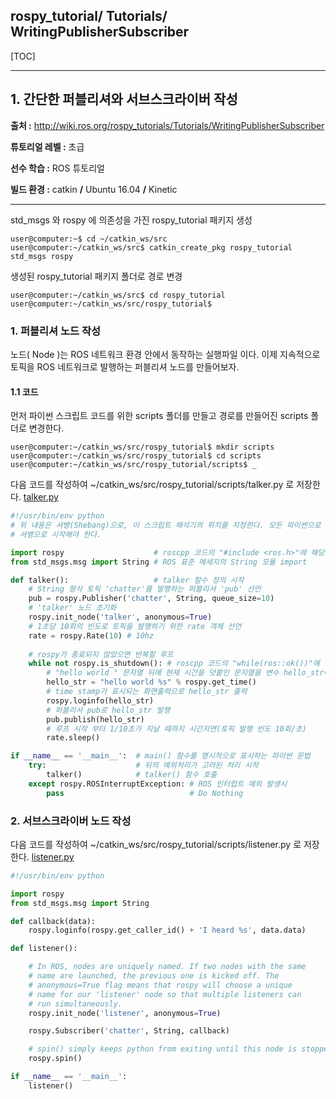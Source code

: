 ## rospy_tutorial/ Tutorials/ WritingPublisherSubscriber

[TOC]

---

## 1. 간단한 퍼블리셔와 서브스크라이버 작성 

**출처 :**  <http://wiki.ros.org/rospy_tutorials/Tutorials/WritingPublisherSubscriber>

**튜토리얼 레벨 :**  초급

**선수 학습 :**  ROS 튜토리얼

**빌드 환경 :**  catkin **/** Ubuntu 16.04 **/** Kinetic

---

std_msgs 와 rospy 에 의존성을 가진 rospy_tutorial 패키지 생성

```
user@computer:~$ cd ~/catkin_ws/src
user@computer:~/catkin_ws/src$ catkin_create_pkg rospy_tutorial std_msgs rospy
```

생성된 rospy_tutorial 패키지 폴더로 경로 변경

```
user@computer:~/catkin_ws/src$ cd rospy_tutorial
user@computer:~/catkin_ws/src/rospy_tutorial$
```



### 1. 퍼블리셔 노드 작성

노드( Node )는 ROS 네트워크 환경 안에서 동작하는 실행파일 이다. 이제 지속적으로 토픽을 ROS 네트워크로 발행하는 퍼블리셔 노드를 만들어보자.

#### 1.1 코드

먼저 파이썬 스크립트 코드를 위한 scripts 폴더를 만들고 경로를 만들어진 scripts 폴더로 변경한다.

```
user@computer:~/catkin_ws/src/rospy_tutorial$ mkdir scripts
user@computer:~/catkin_ws/src/rospy_tutorial$ cd scripts
user@computer:~/catkin_ws/src/rospy_tutorial/scripts$ _
```

다음 코드를 작성하여 ~/catkin_ws/src/rospy_tutorial/scripts/talker.py 로 저장한다.   [talker.py](https://raw.githubusercontent.com/ros/ros_tutorials/kinetic-devel/rospy_tutorials/001_talker_listener/talker.py)

```python
#!/usr/bin/env python
# 위 내용은 셔뱅(Shebang)으로, 이 스크립트 해석기의 위치를 지정한다. 모든 파이썬으로 작성된 노드는 반드시 이
# 셔뱅으로 시작해야 한다.

import rospy					# roscpp 코드의 "#include <ros.h>"에 해당하는 구문
from std_msgs.msg import String	# ROS 표준 메세지의 String 모듈 import

def talker():					# talker 함수 정의 시작
    # String 형식 토픽 'chatter'를 발행하는 퍼블리셔 'pub' 선언
    pub = rospy.Publisher('chatter', String, queue_size=10)
    # 'talker' 노드 초기화 
    rospy.init_node('talker', anonymous=True)
    # 1초당 10회의 빈도로 토픽을 발행하기 위한 rate 객체 선언 
    rate = rospy.Rate(10) # 10hz
    
    # rospy가 종료되지 않았으면 반복할 루프
    while not rospy.is_shutdown(): # roscpp 코드의 "while(ros::ok())"에 해당하는 구문
        # "hello world " 문자열 뒤에 현재 시간을 덧붙인 문자열을 변수 hello_str에 치환 
        hello_str = "hello world %s" % rospy.get_time()
        # time stamp가 표시되는 화면출력으로 hello_str 출력
        rospy.loginfo(hello_str)
        # 퍼블리셔 pub로 hello_str 발행
        pub.publish(hello_str)
        # 루프 시작 부터 1/10초가 지날 때까지 시간지연(토픽 발행 빈도 10회/초)
        rate.sleep()

if __name__ == '__main__':	# main() 함수를 명시적으로 표시하는 파이썬 문법
    try:                    # 뒤의 예외처리가 고려된 처리 시작
        talker()			# talker() 함수 호출
    except rospy.ROSInterruptException: # ROS 인터럽트 예외 발생시
        pass                            # Do Nothing
```







### 2. 서브스크라이버 노드 작성

 다음 코드를 작성하여 ~/catkin_ws/src/rospy_tutorial/scripts/listener.py 로 저장한다.   [listener.py](https://raw.githubusercontent.com/ros/ros_tutorials/kinetic-devel/rospy_tutorials/001_talker_listener/listener.py)

```python
#!/usr/bin/env python

import rospy
from std_msgs.msg import String

def callback(data):
    rospy.loginfo(rospy.get_caller_id() + 'I heard %s', data.data)

def listener():

    # In ROS, nodes are uniquely named. If two nodes with the same
    # name are launched, the previous one is kicked off. The
    # anonymous=True flag means that rospy will choose a unique
    # name for our 'listener' node so that multiple listeners can
    # run simultaneously.
    rospy.init_node('listener', anonymous=True)

    rospy.Subscriber('chatter', String, callback)

    # spin() simply keeps python from exiting until this node is stopped
    rospy.spin()

if __name__ == '__main__':
    listener()
```

